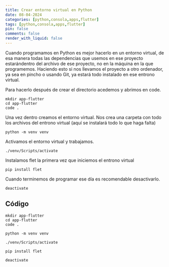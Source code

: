 ```yaml
---
title: Crear entorno virtual en Python
date: 08-04-2024
categories: [python,consola,apps,flutter]
tags: [python,consola,apps,flutter]
pin: false
comments: false
render_with_liquid: false
---
```


Cuando programamos en Python es mejor hacerlo en un entorno virtual, de esa manera todas las dependencias que usemos
en ese proyecto estarándentro del archivo de ese proyecto, no en la máquina en la que programemos.
Haciendo esto si nos llevamos el proyecto a otro ordenador, ya sea en pincho o usando Git, ya estará todo instalado en ese entrono virtual.

Para hacerlo después de crear el directorio acedemos y abrimos en code.

```
mkdir app-flutter
cd app-flutter
code .
```

Una vez dentro creamos el entorno virtual. Nos crea una carpeta con todo los archivos del entrono virtual (aquí se instalará todo lo que haga falta) 

```
python -m venv venv
```

Activamos el entorno virtual y trabajamos.

```
./venv/Scripts/activate
```
Instalamos flet la primera vez que iniciemos el entrono virtual

```
pip install flet
```

Cuando terminemos de programar ese día es recomendable desactivarlo.

```
deactivate 
```


## Código
```
mkdir app-flutter
cd app-flutter
code .
```

```
python -m venv venv
```

```
./venv/Scripts/activate
```

```
pip install flet
```

```
deactivate 
```

